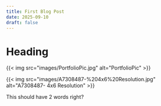 ```yaml
---
title: First Blog Post
date: 2025-09-10
draft: false
---
```


# Heading

{{< img src="images/PortfolioPic.jpg" alt="PortfolioPic" >}}

{{< img src="images/A7308487-%204x6%20Resolution.jpg" alt="A7308487- 4x6 Resolution" >}}


This should have 2 words right?






